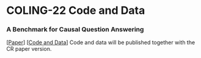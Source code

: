 # COLING-22 Code and Data

### A Benchmark for Causal Question Answering

[[Paper]()] [[Code and Data]()] Code and data will be published together with the CR paper version.
